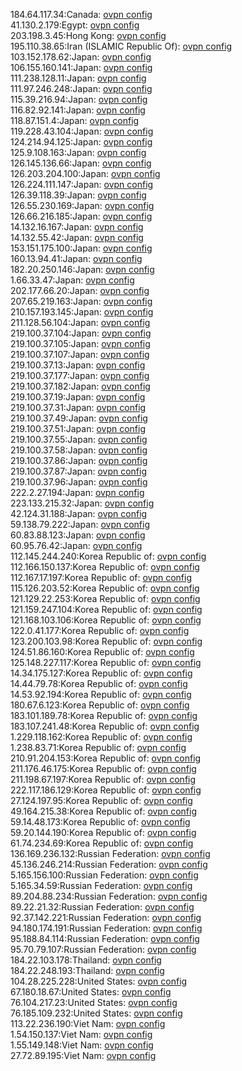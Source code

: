 184.64.117.34:Canada: [ovpn config](vpn/184_64_117_34.ovpn)  
41.130.2.179:Egypt: [ovpn config](vpn/41_130_2_179.ovpn)  
203.198.3.45:Hong Kong: [ovpn config](vpn/203_198_3_45.ovpn)  
195.110.38.65:Iran (ISLAMIC Republic Of): [ovpn config](vpn/195_110_38_65.ovpn)  
103.152.178.62:Japan: [ovpn config](vpn/103_152_178_62.ovpn)  
106.155.160.141:Japan: [ovpn config](vpn/106_155_160_141.ovpn)  
111.238.128.11:Japan: [ovpn config](vpn/111_238_128_11.ovpn)  
111.97.246.248:Japan: [ovpn config](vpn/111_97_246_248.ovpn)  
115.39.216.94:Japan: [ovpn config](vpn/115_39_216_94.ovpn)  
116.82.92.141:Japan: [ovpn config](vpn/116_82_92_141.ovpn)  
118.87.151.4:Japan: [ovpn config](vpn/118_87_151_4.ovpn)  
119.228.43.104:Japan: [ovpn config](vpn/119_228_43_104.ovpn)  
124.214.94.125:Japan: [ovpn config](vpn/124_214_94_125.ovpn)  
125.9.108.163:Japan: [ovpn config](vpn/125_9_108_163.ovpn)  
126.145.136.66:Japan: [ovpn config](vpn/126_145_136_66.ovpn)  
126.203.204.100:Japan: [ovpn config](vpn/126_203_204_100.ovpn)  
126.224.111.147:Japan: [ovpn config](vpn/126_224_111_147.ovpn)  
126.39.118.39:Japan: [ovpn config](vpn/126_39_118_39.ovpn)  
126.55.230.169:Japan: [ovpn config](vpn/126_55_230_169.ovpn)  
126.66.216.185:Japan: [ovpn config](vpn/126_66_216_185.ovpn)  
14.132.16.167:Japan: [ovpn config](vpn/14_132_16_167.ovpn)  
14.132.55.42:Japan: [ovpn config](vpn/14_132_55_42.ovpn)  
153.151.175.100:Japan: [ovpn config](vpn/153_151_175_100.ovpn)  
160.13.94.41:Japan: [ovpn config](vpn/160_13_94_41.ovpn)  
182.20.250.146:Japan: [ovpn config](vpn/182_20_250_146.ovpn)  
1.66.33.47:Japan: [ovpn config](vpn/1_66_33_47.ovpn)  
202.177.66.20:Japan: [ovpn config](vpn/202_177_66_20.ovpn)  
207.65.219.163:Japan: [ovpn config](vpn/207_65_219_163.ovpn)  
210.157.193.145:Japan: [ovpn config](vpn/210_157_193_145.ovpn)  
211.128.56.104:Japan: [ovpn config](vpn/211_128_56_104.ovpn)  
219.100.37.104:Japan: [ovpn config](vpn/219_100_37_104.ovpn)  
219.100.37.105:Japan: [ovpn config](vpn/219_100_37_105.ovpn)  
219.100.37.107:Japan: [ovpn config](vpn/219_100_37_107.ovpn)  
219.100.37.13:Japan: [ovpn config](vpn/219_100_37_13.ovpn)  
219.100.37.177:Japan: [ovpn config](vpn/219_100_37_177.ovpn)  
219.100.37.182:Japan: [ovpn config](vpn/219_100_37_182.ovpn)  
219.100.37.19:Japan: [ovpn config](vpn/219_100_37_19.ovpn)  
219.100.37.31:Japan: [ovpn config](vpn/219_100_37_31.ovpn)  
219.100.37.49:Japan: [ovpn config](vpn/219_100_37_49.ovpn)  
219.100.37.51:Japan: [ovpn config](vpn/219_100_37_51.ovpn)  
219.100.37.55:Japan: [ovpn config](vpn/219_100_37_55.ovpn)  
219.100.37.58:Japan: [ovpn config](vpn/219_100_37_58.ovpn)  
219.100.37.86:Japan: [ovpn config](vpn/219_100_37_86.ovpn)  
219.100.37.87:Japan: [ovpn config](vpn/219_100_37_87.ovpn)  
219.100.37.96:Japan: [ovpn config](vpn/219_100_37_96.ovpn)  
222.2.27.194:Japan: [ovpn config](vpn/222_2_27_194.ovpn)  
223.133.215.32:Japan: [ovpn config](vpn/223_133_215_32.ovpn)  
42.124.31.188:Japan: [ovpn config](vpn/42_124_31_188.ovpn)  
59.138.79.222:Japan: [ovpn config](vpn/59_138_79_222.ovpn)  
60.83.88.123:Japan: [ovpn config](vpn/60_83_88_123.ovpn)  
60.95.76.42:Japan: [ovpn config](vpn/60_95_76_42.ovpn)  
112.145.244.240:Korea Republic of: [ovpn config](vpn/112_145_244_240.ovpn)  
112.166.150.137:Korea Republic of: [ovpn config](vpn/112_166_150_137.ovpn)  
112.167.17.197:Korea Republic of: [ovpn config](vpn/112_167_17_197.ovpn)  
115.126.203.52:Korea Republic of: [ovpn config](vpn/115_126_203_52.ovpn)  
121.129.22.253:Korea Republic of: [ovpn config](vpn/121_129_22_253.ovpn)  
121.159.247.104:Korea Republic of: [ovpn config](vpn/121_159_247_104.ovpn)  
121.168.103.106:Korea Republic of: [ovpn config](vpn/121_168_103_106.ovpn)  
122.0.41.177:Korea Republic of: [ovpn config](vpn/122_0_41_177.ovpn)  
123.200.103.98:Korea Republic of: [ovpn config](vpn/123_200_103_98.ovpn)  
124.51.86.160:Korea Republic of: [ovpn config](vpn/124_51_86_160.ovpn)  
125.148.227.117:Korea Republic of: [ovpn config](vpn/125_148_227_117.ovpn)  
14.34.175.127:Korea Republic of: [ovpn config](vpn/14_34_175_127.ovpn)  
14.44.79.78:Korea Republic of: [ovpn config](vpn/14_44_79_78.ovpn)  
14.53.92.194:Korea Republic of: [ovpn config](vpn/14_53_92_194.ovpn)  
180.67.6.123:Korea Republic of: [ovpn config](vpn/180_67_6_123.ovpn)  
183.101.189.78:Korea Republic of: [ovpn config](vpn/183_101_189_78.ovpn)  
183.107.241.48:Korea Republic of: [ovpn config](vpn/183_107_241_48.ovpn)  
1.229.118.162:Korea Republic of: [ovpn config](vpn/1_229_118_162.ovpn)  
1.238.83.71:Korea Republic of: [ovpn config](vpn/1_238_83_71.ovpn)  
210.91.204.153:Korea Republic of: [ovpn config](vpn/210_91_204_153.ovpn)  
211.176.46.175:Korea Republic of: [ovpn config](vpn/211_176_46_175.ovpn)  
211.198.67.197:Korea Republic of: [ovpn config](vpn/211_198_67_197.ovpn)  
222.117.186.129:Korea Republic of: [ovpn config](vpn/222_117_186_129.ovpn)  
27.124.197.95:Korea Republic of: [ovpn config](vpn/27_124_197_95.ovpn)  
49.164.215.38:Korea Republic of: [ovpn config](vpn/49_164_215_38.ovpn)  
59.14.48.173:Korea Republic of: [ovpn config](vpn/59_14_48_173.ovpn)  
59.20.144.190:Korea Republic of: [ovpn config](vpn/59_20_144_190.ovpn)  
61.74.234.69:Korea Republic of: [ovpn config](vpn/61_74_234_69.ovpn)  
136.169.236.132:Russian Federation: [ovpn config](vpn/136_169_236_132.ovpn)  
45.136.246.214:Russian Federation: [ovpn config](vpn/45_136_246_214.ovpn)  
5.165.156.100:Russian Federation: [ovpn config](vpn/5_165_156_100.ovpn)  
5.165.34.59:Russian Federation: [ovpn config](vpn/5_165_34_59.ovpn)  
89.204.88.234:Russian Federation: [ovpn config](vpn/89_204_88_234.ovpn)  
89.22.21.32:Russian Federation: [ovpn config](vpn/89_22_21_32.ovpn)  
92.37.142.221:Russian Federation: [ovpn config](vpn/92_37_142_221.ovpn)  
94.180.174.191:Russian Federation: [ovpn config](vpn/94_180_174_191.ovpn)  
95.188.84.114:Russian Federation: [ovpn config](vpn/95_188_84_114.ovpn)  
95.70.79.107:Russian Federation: [ovpn config](vpn/95_70_79_107.ovpn)  
184.22.103.178:Thailand: [ovpn config](vpn/184_22_103_178.ovpn)  
184.22.248.193:Thailand: [ovpn config](vpn/184_22_248_193.ovpn)  
104.28.225.228:United States: [ovpn config](vpn/104_28_225_228.ovpn)  
67.180.18.67:United States: [ovpn config](vpn/67_180_18_67.ovpn)  
76.104.217.23:United States: [ovpn config](vpn/76_104_217_23.ovpn)  
76.185.109.232:United States: [ovpn config](vpn/76_185_109_232.ovpn)  
113.22.236.190:Viet Nam: [ovpn config](vpn/113_22_236_190.ovpn)  
1.54.150.137:Viet Nam: [ovpn config](vpn/1_54_150_137.ovpn)  
1.55.149.148:Viet Nam: [ovpn config](vpn/1_55_149_148.ovpn)  
27.72.89.195:Viet Nam: [ovpn config](vpn/27_72_89_195.ovpn)  
